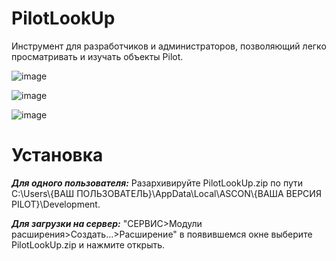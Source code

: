 # PilotLookUp
Инструмент для разработчиков и администраторов, позволяющий легко просматривать и изучать объекты Pilot.

![image](https://github.com/user-attachments/assets/54c97c0a-71ea-44f0-92fd-fa29da9c0e99)

![image](https://github.com/user-attachments/assets/f5ccf392-8919-49cf-8501-8485f952bfa6)

![image](https://github.com/user-attachments/assets/3c4eb827-d7f4-425e-b0cf-c9d878ba76b0)

# Установка

***Для одного пользователя:*** Разархивируйте PilotLookUp.zip по пути C:\Users\\{ВАШ ПОЛЬЗОВАТЕЛЬ}\AppData\Local\ASCON\\{ВАША ВЕРСИЯ PILOT}\Development.

***Для загрузки на сервер:*** "СЕРВИС>Модули расширения>Создать...>Расширение" в появившемся окне выберите PilotLookUp.zip и нажмите открыть.
